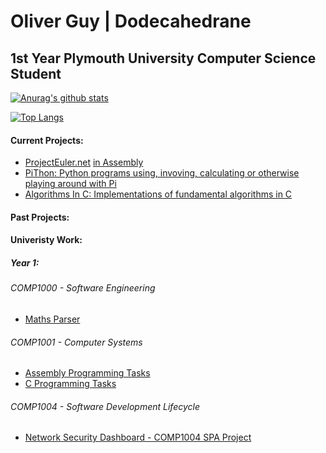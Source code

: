 # Oliver Guy | Dodecahedrane
## 1st Year Plymouth University Computer Science Student

[![Anurag's github stats](https://github-readme-stats.vercel.app/api?username=Dodecahedrane&count_private=true&theme=midnight-purple)](https://github.com/anuraghazra/github-readme-stats)

[![Top Langs](https://github-readme-stats.vercel.app/api/top-langs/?username=Dodecahedrane&count_private=true&theme=midnight-purple&layout=compact)](https://github.com/anuraghazra/github-readme-stats)

#### Current Projects:

- [ProjectEuler.net](https://projecteuler.net/) [ in Assembly](https://github.com/Dodecahedrane/Project-Euler-In-Assembly)
- [PiThon: Python programs using, invoving, calculating or otherwise playing around with Pi](https://github.com/Dodecahedrane/PiThon)
- [Algorithms In C: Implementations of fundamental algorithms in C](https://github.com/Dodecahedrane/Algorithms-In-C)


#### Past Projects:


#### Univeristy Work:

##### Year 1:

###### COMP1000 - Software Engineering
- [Maths Parser](https://github.com/Dodecahedrane/Basic-Maths-Parser)

###### COMP1001 - Computer Systems
- [Assembly Programming Tasks](https://github.com/Dodecahedrane/COMP-1001-Basic-Assembly-Tasks)
- [C Programming Tasks](https://github.com/Dodecahedrane/COMP1001-C-Tasks)

###### COMP1004 - Software Development Lifecycle
- [Network Security Dashboard - COMP1004 SPA Project](https://github.com/Dodecahedrane/COMP-1004)
